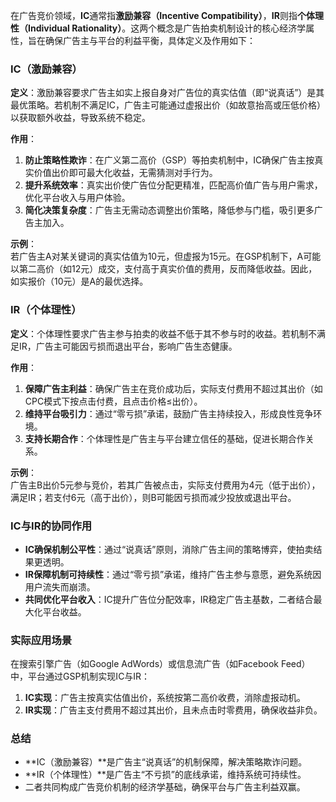 在广告竞价领域，**IC**通常指**激励兼容（Incentive Compatibility）**，**IR**则指**个体理性（Individual Rationality）**。这两个概念是广告拍卖机制设计的核心经济学属性，旨在确保广告主与平台的利益平衡，具体定义及作用如下：

### **IC（激励兼容）**
**定义**：激励兼容要求广告主如实上报自身对广告位的真实估值（即“说真话”）是其最优策略。若机制不满足IC，广告主可能通过虚报出价（如故意抬高或压低价格）以获取额外收益，导致系统不稳定。

**作用**：
1. **防止策略性欺诈**：在广义第二高价（GSP）等拍卖机制中，IC确保广告主按真实价值出价即可最大化收益，无需猜测对手行为。
2. **提升系统效率**：真实出价使广告位分配更精准，匹配高价值广告与用户需求，优化平台收入与用户体验。
3. **简化决策复杂度**：广告主无需动态调整出价策略，降低参与门槛，吸引更多广告主加入。

**示例**：  
若广告主A对某关键词的真实估值为10元，但虚报为15元。在GSP机制下，A可能以第二高价（如12元）成交，支付高于真实价值的费用，反而降低收益。因此，如实报价（10元）是A的最优选择。

### **IR（个体理性）**
**定义**：个体理性要求广告主参与拍卖的收益不低于其不参与时的收益。若机制不满足IR，广告主可能因亏损而退出平台，影响广告生态健康。

**作用**：
1. **保障广告主利益**：确保广告主在竞价成功后，实际支付费用不超过其出价（如CPC模式下按点击付费，且点击价格≤出价）。
2. **维持平台吸引力**：通过“零亏损”承诺，鼓励广告主持续投入，形成良性竞争环境。
3. **支持长期合作**：个体理性是广告主与平台建立信任的基础，促进长期合作关系。

**示例**：  
广告主B出价5元参与竞价，若其广告被点击，实际支付费用为4元（低于出价），满足IR；若支付6元（高于出价），则B可能因亏损而减少投放或退出平台。

### **IC与IR的协同作用**
- **IC确保机制公平性**：通过“说真话”原则，消除广告主间的策略博弈，使拍卖结果更透明。
- **IR保障机制可持续性**：通过“零亏损”承诺，维持广告主参与意愿，避免系统因用户流失而崩溃。
- **共同优化平台收入**：IC提升广告位分配效率，IR稳定广告主基数，二者结合最大化平台收益。

### **实际应用场景**
在搜索引擎广告（如Google AdWords）或信息流广告（如Facebook Feed）中，平台通过GSP机制实现IC与IR：
1. **IC实现**：广告主按真实估值出价，系统按第二高价收费，消除虚报动机。
2. **IR实现**：广告主支付费用不超过其出价，且未点击时零费用，确保收益非负。

### **总结**
- **IC（激励兼容）**是广告主“说真话”的机制保障，解决策略欺诈问题。
- **IR（个体理性）**是广告主“不亏损”的底线承诺，维持系统可持续性。
- 二者共同构成广告竞价机制的经济学基础，确保平台与广告主利益双赢。
